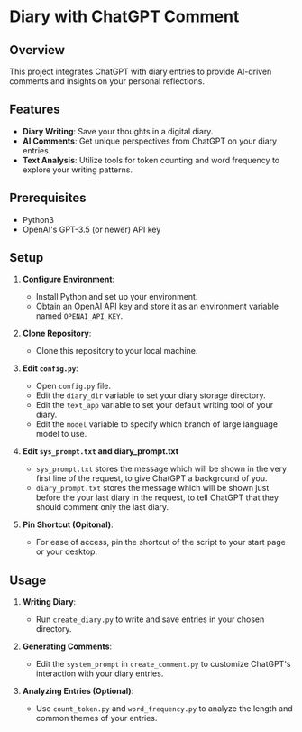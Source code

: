 # Diary with ChatGPT Comment

## Overview
This project integrates ChatGPT with diary entries to provide AI-driven comments and insights on your personal reflections.

## Features
- **Diary Writing**: Save your thoughts in a digital diary.
- **AI Comments**: Get unique perspectives from ChatGPT on your diary entries.
- **Text Analysis**: Utilize tools for token counting and word frequency to explore your writing patterns.

## Prerequisites
- Python3
- OpenAI's GPT-3.5 (or newer) API key

## Setup
1. **Configure Environment**:
   - Install Python and set up your environment.
   - Obtain an OpenAI API key and store it as an environment variable named `OPENAI_API_KEY`.
   
2. **Clone Repository**:
   - Clone this repository to your local machine.

3. **Edit `config.py`**:
   - Open `config.py` file.
   - Edit the `diary_dir` variable to set your diary storage directory.
   - Edit the `text_app` variable to set your default writing tool of your diary.
   - Edit the `model` variable to specify which branch of large language model to use.

4. **Edit `sys_prompt.txt` and diary_prompt.txt**
   - `sys_prompt.txt` stores the message which will be shown in the very first line of the request, to give ChatGPT a background of you.
   - `diary_prompt.txt` stores the message which will be shown just before the your last diary in the request, to tell ChatGPT that they should comment only the last diary.

5. **Pin Shortcut (Opitonal)**:
   - For ease of access, pin the shortcut of the script to your start page or your desktop.

## Usage
1. **Writing Diary**:
   - Run `create_diary.py` to write and save entries in your chosen directory.

2. **Generating Comments**:
   - Edit the `system_prompt` in `create_comment.py` to customize ChatGPT's interaction with your diary entries.

3. **Analyzing Entries (Optional)**:
   - Use `count_token.py` and `word_frequency.py` to analyze the length and common themes of your entries.


